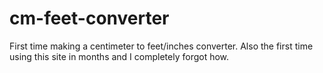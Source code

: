 # cm-feet-converter
First time making a centimeter to feet/inches converter.
Also the first time using this site in months and I completely forgot how.
